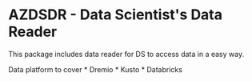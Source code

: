 # AZDSDR - Data Scientist's Data Reader

This package includes data reader for DS to access data in a easy way. 

Data platform to cover
    * Dremio
    * Kusto
    * Databricks